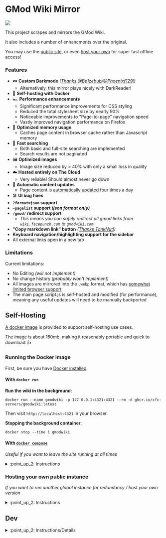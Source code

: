 # GMod Wiki Mirror
<p align="left">
    <a href="https://discord.gg/5JUqZjzmYJ" alt="Discord Invite"><img src="https://img.shields.io/discord/981394195812085770?label=Support&logo=discord&logoColor=white" /></a>
</p>
This project scrapes and mirrors the GMod Wiki.

It also includes a number of enhancments over the original.

You may use the [public site](https://gmodwiki.com), or even [host your own](https://github.com/CFC-Servers/gmodwiki?tab=readme-ov-file#self-hosting) for super fast offline access!

### Features
- :dark_sunglasses: **Custom Darkmode** _([Thanks @Be1zebub/@Phoenixf129!](https://github.com/Be1zebub/Small-GLua-Things/blob/master/dark_wiki.js))_
    - Alternatively, this mirror plays nicely with DarkReader!
- :ship: **Self-hosting with Docker**
- :racing_car: **Performance enhancements**
    - Significant performance improvements for CSS styling
    - Reduced the total stylesheet size by nearly 90%
    - Noticeable improvements to "Page-to-page" navigation speed
    - Vastly improved navigation performance on Firefox
- :brain: **Optimized memory usage**
    - Caches page content in browser cache rather than Javascript memory
- :mag_right: **Fast searching**
    - Both basic and full-site searching are implemented
    - Search results are not paginated
- :framed_picture: **Optimized images**
    - Image size reduced by > 40% with only a small loss in quality
- :cloud: **Hosted entirely on The Cloud**
    - Very reliable! Should almost never go down
- :robot: **Automatic content updates**
    - Page content is [automatically updated](https://github.com/CFC-Servers/gmodwiki/blob/main/.github/workflows/update.yml) four times a day
- :hammer_and_wrench: **UI bug fixes**
- **`?format=json` support**
- **`~pagelist` support _(json format only)_**
- **`/gmod/` redirect support**
  - _This means you can safely redirect all gmod links from `wiki.facepunch.com` to `gmodwiki.com`_
- **"Copy markdown link" button** _([Thanks TankNut!](https://github.com/TankNut))_
- **Keyboard navigation/highlighting support for the sidebar**
- All external links open in a new tab

### Limitations
Current limitations:
- No Editing _(will not implement)_
- No change history _(probably won't implement)_
- All images are mirrored into the `.webp` format, which has [somewhat limited browser support](https://caniuse.com/webp)
- The main page script.js is self-hosted and modified (for performance), meaning any useful updates will need to be manually backported

## Self-Hosting
[A docker image](https://github.com/CFC-Servers/gmodwiki/pkgs/container/gmodwiki) is provided to support self-hosting use cases.

The image is about 160mb, making it reasonably portable and quick to download 👍

### Running the Docker image

First, be sure you have [Docker installed](https://docs.docker.com/compose/install/).

#### With `docker run`
**Run the wiki in the background**:
```
docker run --name gmodwiki -p 127.0.0.1:4321:4321 --rm -d ghcr.io/cfc-servers/gmodwiki:latest
```

Then visit `http://localhost:4321` in your browser.

**Stopping the background container**:
```
docker stop --time 1 gmodwiki
```

#### With [`docker compose`](https://docs.docker.com/compose/)
_Useful if you want to leave the site running at all times_

<details>
    <summary>:point_up_2: Instructions</summary>

<br>

Download the [`docker-compose.yml`](https://github.com/CFC-Servers/gmodwiki/blob/main/docker-compose.yml) file from this repository and put it somewhere on your machine.

Then, simply `docker compose up` _(or `docker-compose up` for older `docker` engines)_.

<br>

You can easily configure the Host and Port when using docker compose.

First, create a `.env` file in the same directory as the `docker-compose.yml`, in the format of:
```env
GMODWIKI_HOST=127.0.0.1
GMODWIKI_PORT=4321
```

Then you can change the Host or Port in that file, and then run `docker compose up` again.


If you want to expose the wiki instance to the world _(not recommended without a reverse proxy like Nginx, and especially not without Cloudflare)_:
- Set `GMODWIKI_HOST=0.0.0.0`
- Forward your chosen port _(`4321` by default)_ in your router/firewall
- Visit your public IP in your browser: `http://<your IP>:<your port>`
    
</details>


### Hosting your own public instance
_If you want to run another global instance for redundancy / host your own version_

<details>
    <summary>:point_up_2: Instructions</summary>

<br>

This mirror is made to run on Cloudflare. Deploying is really easy, simply clone the project and run:
    
```sh
npm i;
npm run build;
npm run pages:deploy;
```

Follow the auth/setup prompts from `wrangler`.

Then:
- Visit your Cloudflare dashboard
- Select "Workers and Pages" from the sidebar
- Click on your `gmodwiki` instance
- Verify that it deployed correctly and that you can visit the latest `.pages.dev` site listed on the page

If you have your own domain:
- Go to the "Custom Domains" tab and click "Set up a custom domain" to connect your own domain

### Now, set up the redirect rules:
Navigate to Cache Rules:

![image](https://github.com/CFC-Servers/gmodwiki/assets/7936439/fc89fe0f-57fd-4e34-ac0d-bd7b1ddddfca)

**`?format=json` redirect**

_⚠️ Be sure to replace `gmodwiki.com` with your domain!_

![image](https://github.com/CFC-Servers/gmodwiki/assets/7936439/3329e11f-eed0-487e-8901-906fee2f8039)

**`/gmod/` redirect**

_⚠️ This needs to be the second rule in the rules list!_

![image](https://github.com/CFC-Servers/gmodwiki/assets/7936439/b64b92a2-028d-498e-8040-a117fe2ee3b6)

Now, wait about 30 seconds, and then try:
- Visiting: `https://<YOUR DOMAIN>/Player_Animations?format=json` and verify that you're redirected to: `https://<YOUR DOMAIN>/content/Player_Animations.json`
- Visiting: `https://<YOUR DOMAIN>/gmod/Player_Animations` and verify that you're redirected to: `https://<YOUR DOMAIN>/Player_Animations`

### Then, you'll need to set up your caching rules:
![image](https://github.com/CFC-Servers/gmodwiki/assets/7936439/9854e77b-6f3d-4932-adaa-896bffcbbafa)

**Search Caching Rule** (needs to be first in the rule list):
![image](https://github.com/CFC-Servers/gmodwiki/assets/7936439/70f2d777-7e35-4a86-9429-4f5556cdfb5b)
![image](https://github.com/CFC-Servers/gmodwiki/assets/7936439/61b58cfb-205f-41a3-9634-84b654d20318)


**Primary Caching Rule:**
- Edge Cache: 3 days
- Brower Cache: 1 day

_⚠️ Be sure to replace `gmodwiki.com` with your domain!_

![image](https://github.com/CFC-Servers/gmodwiki/assets/7936439/0dd7cbac-d3e8-486c-9549-344b8f453f27)
![image](https://github.com/CFC-Servers/gmodwiki/assets/7936439/34b267ae-5036-45e1-91a1-b948702a89e2)
![image](https://github.com/CFC-Servers/gmodwiki/assets/7936439/e8133bac-c12a-4bbe-a7bf-fff30d1e2850)
</details>

## Dev

<details>
    <summary>:point_up_2: Instructions/Details</summary>

<br>

Development should be fairly simple:
```
npm i;
npm run build;
npm run astrobuild;
npm run preview;
```

### Some dev notes:
- The first `npm run build` will take awhile as it scrapes the main website
- Those building on windows may need to run the following command to fix issues with `sharp`
```
npm install --force @img/sharp-win32-x64
```
- Once built:
    - All downloaded page content will be cached into `./build/cache/`
    - All downloaded static content will be cached to `./public/`
    - You can remove either of these directories if you need to re-parse the remote content again
- By default, `npm run astrobuild` will build the site for **self hosting**, not **cloud hosting**. If you need to test the cloud environment, you can run `export BUILD_ENV=production` before running the build/preview commands
</details>

